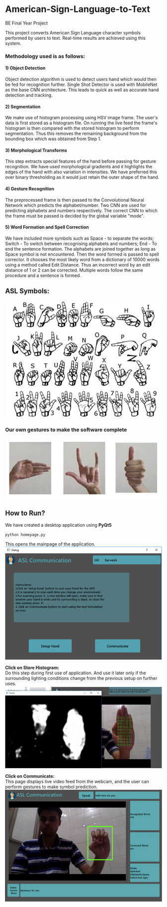 # American-Sign-Language-to-Text
BE Final Year Project

This project converts American Sign Language character symbols performed by users to text. Real-time results are achieved using this system.

### Methodology used is as follows:

<h4>1) Object Detection</h3>
Object detection algorithm is used to detect users hand which would then be fed for recognition further. 
Single Shot Detector is used with MobileNet as the base CNN architecture. 
This leads to quick as well as accurate hand detection and tracking.

<h4>2) Segmentation </h4>
We make use of histogram processing using HSV image frame. The user's data is first stored as a histogram file. 
On running the live feed the frame's histogram is then compared with the stored histogram to perform segmentation. 
Thus this removes the remaining background from the bounding box which was obtained from Step 1.

<h4>3) Morphological Transforms </h4>
This step extracts special features of the hand before passing for gesture recognition. 
We have used morphological gradients and it highlights the edges of the hand with also variation in intensities. 
We have preferred this over binary thresholding as it would just retain the outer shape of the hand.

<h4>4) Gesture Recognition </h4>
The preprocessed frame is then passed to the Convolutional Neural Network which predicts the alphabet/number. 
Two CNN are used for predicting alphabets and numbers respectively. 
The correct CNN to which the frame must be passed is decided by the global variable "mode".

<h4>5) Word Formation and Spell Correction </h4>
We have included more symbols such as Space - to separate the words; Switch - To switch between recognising alphabets and numbers; 
End - To end the sentence formation. The alphabets are joined together as long as Space symbol is not encountered. 
Then the word formed is passed to spell corrector. 
It chooses the most likely word from a dictionary of 10000 words using a method called Edit Distance. 
Thus an incorrect word by an edit distance of 1 or 2 can be corrected. 
Multiple words follow the same procedure and a sentence is formed.

## ASL Symbols:
![Alt text](images/asl-symbols.jpg?raw=true "Title")

### Our own gestures to make the software complete<br>
![Alt text](images/asl-symbols-extra.png?raw=true "Title")

## How to Run?
We have created a desktop application using <b>PyQt5</b><br>
```
python homepage.py
```
This opens the mainpage of the application.<br>
![Alt text](images/mainpage.PNG?raw=true "Title")

<b>Click on Store Histogram:</b><br>
  Do this step during first use of application. And use it later only if the surrounding lighting conditions change from the previous setup on further uses.<br>
![Alt text](images/handhistagain2.png?raw=true "Title")


<b>Click on Communicate:</b></br>
This page displays live video feed from the webcam, and the user can perform gestures to make symbol prediction.<br>
![Alt text](images/gestrecognition.PNG?raw=true "Title")
